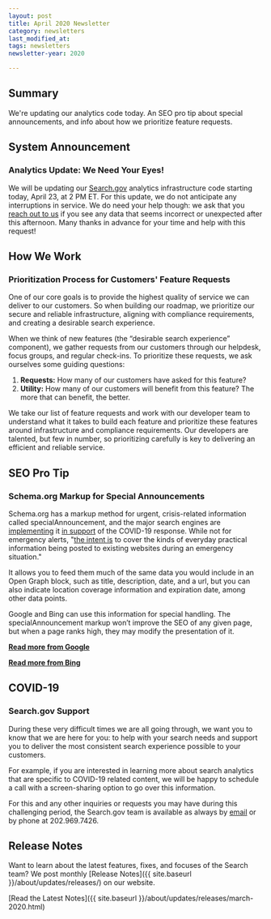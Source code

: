 ```yaml
---
layout: post
title: April 2020 Newsletter
category: newsletters
last_modified_at: 
tags: newsletters
newsletter-year: 2020

---
```


## Summary

We're updating our analytics code today. An SEO pro tip about special announcements, and info about how we prioritize feature requests.

## System Announcement

### Analytics Update: We Need Your Eyes!

We will be updating our <a href="http://search.gov/">Search.gov</a> analytics infrastructure code starting today, April 23, at 2 PM ET. For this update, we do not anticipate any interruptions in service. We do need your help though: we ask that you <a href="mailto:search@gsa.gov">reach out to us</a> if you see any data that seems incorrect or unexpected after this afternoon. Many thanks in advance for your time and help with this request!

## How We Work

### Prioritization Process for Customers' Feature Requests

One of our core goals is to provide the highest quality of service we can deliver to our customers. So when building our roadmap, we prioritize our secure and reliable infrastructure, aligning with compliance requirements, and creating a desirable search experience.

When we think of new features (the “desirable search experience” component), we gather requests from our customers through our helpdesk, focus groups, and regular check-ins. To prioritize these requests, we ask ourselves some guiding questions:

1. **Requests:** How many of our customers have asked for this feature?
2. **Utility:** How many of our customers will benefit from this feature? The more that can benefit, the better.

We take our list of feature requests and work with our developer team to understand what it takes to build each feature and prioritize these features around infrastructure and compliance requirements. Our developers are talented, but few in number, so prioritizing carefully is key to delivering an efficient and reliable service.

## SEO Pro Tip

### Schema.org Markup for Special Announcements

Schema.org has a markup method for urgent, crisis-related information called specialAnnouncement, and the major search engines are <a href="https://blogs.bing.com/webmaster/march-2020/Bing-adopts-schema-org-mark-up-for-Special-Announcements-about-COVID-19">implementing</a> it <a href="https://developers.google.com/search/docs/data-types/special-announcements">in support</a> of the COVID-19 response. While not for emergency alerts, "<a href="https://schema.org/SpecialAnnouncement">the intent is</a> to cover the kinds of everyday practical information being posted to existing websites during an emergency situation."

It allows you to feed them much of the same data you would include in an Open Graph block, such as title, description, date, and a url, but you can also indicate location coverage information and expiration date, among other data points.

Google and Bing can use this information for special handling. The specialAnnouncement markup won’t improve the SEO of any given page, but when a page ranks high, they may modify the presentation of it.

**<a href="https://developers.google.com/search/docs/data-types/special-announcements">Read more from Google</a>**

**<a href="https://blogs.bing.com/webmaster/march-2020/Bing-adopts-schema-org-mark-up-for-Special-Announcements-about-COVID-19">Read more from Bing</a>**

## COVID-19

### Search.gov Support

During these very difficult times we are all going through, we want you to know that we are here for you: to help with your search needs and support you to deliver the most consistent search experience possible to your customers.

For example, if you are interested in learning more about search analytics that are specific to COVID-19 related content, we will be happy to schedule a call with a screen-sharing option to go over this information.

For this and any other inquiries or requests you may have during this challenging period, the Search.gov team is available as always by <a href="mailto:search@gsa.gov" target="_blank">email</a> or by phone at 202.969.7426.

## Release Notes

Want to learn about the latest features, fixes, and focuses of the Search team? We post monthly [Release Notes]({{ site.baseurl }}/about/updates/releases/) on our website.

[Read the Latest Notes]({{ site.baseurl }}/about/updates/releases/march-2020.html)